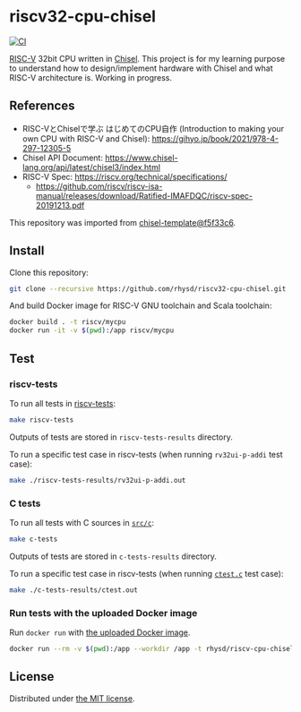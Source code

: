 riscv32-cpu-chisel
==================
[![CI][ci-badge]][ci]

[RISC-V][riscv] 32bit CPU written in [Chisel][chisel]. This project is for my learning purpose to understand how to design/implement
hardware with Chisel and what RISC-V architecture is. Working in progress.

## References

- RISC-VとChiselで学ぶ はじめてのCPU自作 (Introduction to making your own CPU with RISC-V and Chisel): https://gihyo.jp/book/2021/978-4-297-12305-5
- Chisel API Document: https://www.chisel-lang.org/api/latest/chisel3/index.html
- RISC-V Spec: https://riscv.org/technical/specifications/
  - https://github.com/riscv/riscv-isa-manual/releases/download/Ratified-IMAFDQC/riscv-spec-20191213.pdf

This repository was imported from [chisel-template@f5f33c6](https://github.com/freechipsproject/chisel-template/tree/f5f33c69f04a64531cbdb31581e09b95583fba91).

## Install

Clone this repository:

```sh
git clone --recursive https://github.com/rhysd/riscv32-cpu-chisel.git
```

And build Docker image for RISC-V GNU toolchain and Scala toolchain:

```sh
docker build . -t riscv/mycpu
docker run -it -v $(pwd):/app riscv/mycpu
```

## Test

### riscv-tests

To run all tests in [riscv-tests](https://github.com/riscv/riscv-tests):

```sh
make riscv-tests
```

Outputs of tests are stored in `riscv-tests-results` directory.

To run a specific test case in riscv-tests (when running `rv32ui-p-addi` test case):

```sh
make ./riscv-tests-results/rv32ui-p-addi.out
```

### C tests

To run all tests with C sources in [`src/c`](./src/c/):

```sh
make c-tests
```

Outputs of tests are stored in `c-tests-results` directory.

To run a specific test case in riscv-tests (when running [`ctest.c`](./src/c/ctest.c) test case):

```sh
make ./c-tests-results/ctest.out
```

### Run tests with the uploaded Docker image

Run `docker run` with [the uploaded Docker image][docker].

```sh
docker run --rm -v $(pwd):/app --workdir /app -t rhysd/riscv-cpu-chisel:latest make riscv-tests
```

## License

Distributed under [the MIT license](./LICENSE.txt).

[ci-badge]: https://github.com/rhysd/riscv32-cpu-chisel/actions/workflows/ci.yaml/badge.svg
[ci]: https://github.com/rhysd/riscv32-cpu-chisel/actions/workflows/ci.yaml
[riscv]: https://riscv.org/
[chisel]: https://www.chisel-lang.org/
[docker]: https://hub.docker.com/repository/docker/rhysd/riscv-cpu-chisel
